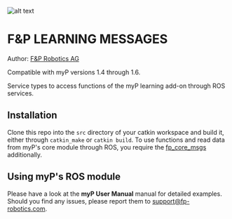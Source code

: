 ![alt text](https://www.fp-robotics.com/wp-content/themes/fprobot/img/FP_personal-robotics_logo.png "F&P Robotics AG")

# F&P LEARNING MESSAGES

Author: [F&P Robotics AG](https://www.fp-robotics.com)

Compatible with myP versions 1.4 through 1.6.

Service types to access functions of the myP learning add-on through ROS services.

## Installation

Clone this repo into the `src` directory of your catkin workspace and build it, either through `catkin_make` or `catkin build`. To use functions and read data from myP's core module through ROS, you require the [fp_core_msgs](https://github.com/fp-robotics/fp_core_msgs) additionally.

## Using myP's ROS module

Please have a look at the __**myP User Manual**__ manual for detailed examples. Should you find any issues, please report them to [support@fp-robotics.com](support@fp-robotics.com).
